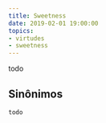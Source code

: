 ```yaml
---
title: Sweetness
date: 2019-02-01 19:00:00
topics: 
- virtudes
- sweetness
---
```


todo

## Sinônimos
	todo
